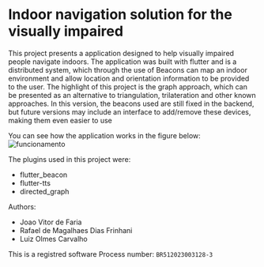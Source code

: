 # Indoor navigation solution for the visually impaired

This project presents a application designed to help visually impaired people navigate indoors.
The application was built with flutter and is a distributed system, which through the use of Beacons can map an indoor environment and allow location and orientation information to be provided to the user.
The highlight of this project is the graph approach, which can be presented as an alternative to triangulation, trilateration and other known approaches.
In this version, the beacons used are still fixed in the backend, but future versions may include an interface to add/remove these devices, making them even easier to use

You can see how the application works in the figure below:
![funcionamento](https://github.com/user-attachments/assets/1b700620-92d5-41d6-9c84-b8018a803210)


The plugins used in this project were:
- flutter_beacon
- flutter-tts
- directed_graph

Authors: 
- Joao Vitor de Faria
- Rafael de Magalhaes Dias Frinhani
- Luiz Olmes Carvalho 

This is a registred software
Process number: `BR512023003128-3`
